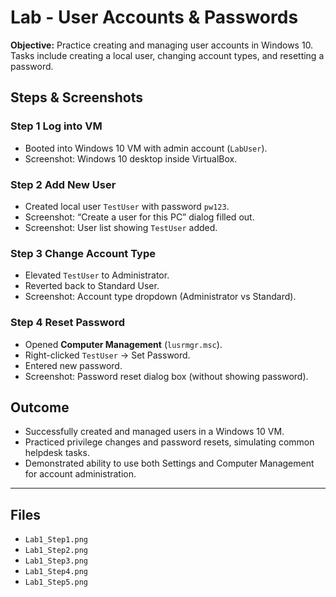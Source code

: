 # Lab - User Accounts & Passwords

**Objective:** 
Practice creating and managing user accounts in Windows 10. Tasks include creating a local user, changing account types, and resetting a password.

## Steps & Screenshots

### Step 1 Log into VM
- Booted into Windows 10 VM with admin account (`LabUser`).  
- Screenshot: Windows 10 desktop inside VirtualBox.  
### Step 2 Add New User
- Created local user `TestUser` with password `pw123`.  
- Screenshot: “Create a user for this PC” dialog filled out.  
- Screenshot: User list showing `TestUser` added.  
### Step 3 Change Account Type
- Elevated `TestUser` to Administrator.  
- Reverted back to Standard User.  
- Screenshot: Account type dropdown (Administrator vs Standard).  
### Step 4 Reset Password
- Opened **Computer Management** (`lusrmgr.msc`).  
- Right-clicked `TestUser` → Set Password.  
- Entered new password.  
- Screenshot: Password reset dialog box (without showing password).  

## Outcome
- Successfully created and managed users in a Windows 10 VM.  
- Practiced privilege changes and password resets, simulating common helpdesk tasks.  
- Demonstrated ability to use both Settings and Computer Management for account administration.  

---

## Files
- `Lab1_Step1.png`
- `Lab1_Step2.png`  
- `Lab1_Step3.png`  
- `Lab1_Step4.png`  
- `Lab1_Step5.png`  
